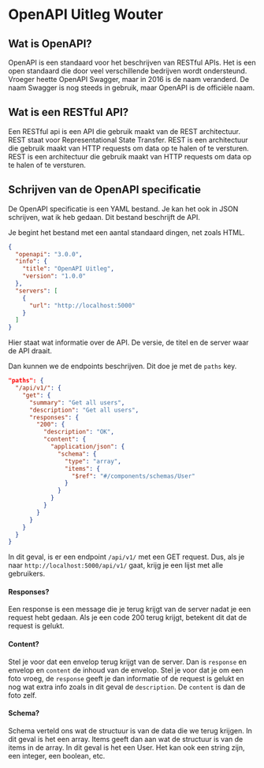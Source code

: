 # OpenAPI Uitleg Wouter

## Wat is OpenAPI?
OpenAPI is een standaard voor het beschrijven van RESTful APIs. Het is een open standaard die door 
veel verschillende bedrijven wordt ondersteund. 
Vroeger heette OpenAPI Swagger, maar in 2016 is de naam veranderd. De naam Swagger is nog steeds in 
gebruik, maar OpenAPI is de officiële naam.

## Wat is een RESTful API?
Een RESTful api is een API die gebruik maakt van de REST architectuur. REST staat voor 
Representational State Transfer. REST is een architectuur 
die gebruik maakt van HTTP requests om data op te halen of te versturen. 
REST is een architectuur die gebruik maakt van HTTP requests om data op te halen of te versturen.

## Schrijven van de OpenAPI specificatie
De OpenAPI specificatie is een YAML bestand. Je kan het ook in JSON schrijven, wat ik heb gedaan. 
Dit bestand beschrijft de API.

Je begint het bestand met een aantal standaard dingen, net zoals HTML.
```json
{
  "openapi": "3.0.0",
  "info": {
    "title": "OpenAPI Uitleg",
    "version": "1.0.0"
  },
  "servers": [
    {
      "url": "http://localhost:5000"
    }
  ]
}
```
Hier staat wat informatie over de API. De versie, de titel en de server waar de API draait.

Dan kunnen we de endpoints beschrijven. Dit doe je met de `paths` key. 
```json
"paths": {
  "/api/v1/": {
    "get": {
      "summary": "Get all users",
      "description": "Get all users",
      "responses": {
        "200": {
          "description": "OK",
          "content": {
            "application/json": {
              "schema": {
                "type": "array",
                "items": {
                  "$ref": "#/components/schemas/User"
                }
              }
            }
          }
        }
      }
    }
  }
}
```

In dit geval, is er een endpoint `/api/v1/` met een GET request. 
Dus, als je naar `http://localhost:5000/api/v1/` gaat, krijg je een lijst met alle gebruikers.

#### Responses?
Een response is een message die je terug krijgt van de server nadat je een request hebt gedaan.
Als je een code 200 terug krijgt, betekent dit dat de request is gelukt. 

#### Content?
Stel je voor dat een envelop terug krijgt van de server. Dan is `response` en envelop 
en `content` de inhoud van de envelop.
Stel je voor dat je om een foto vroeg, de `response` geeft je dan informatie of de request is gelukt
en nog wat extra info zoals in dit geval de `description`. De `content` is dan de foto zelf.

#### Schema?
Schema verteld ons wat de structuur is van de data die we terug krijgen. In dit geval is het een array.
Items geeft dan aan wat de structuur is van de items in de array. In dit geval is het een User. Het kan ook
een string zijn, een integer, een boolean, etc.